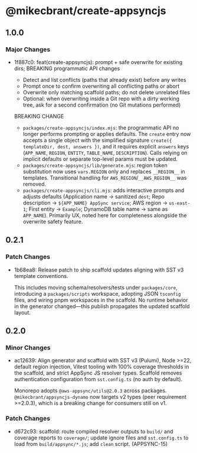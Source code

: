 # @mikecbrant/create-appsyncjs

## 1.0.0

### Major Changes

- 1f887c0: feat(create-appsyncjs): prompt + safe overwrite for existing dirs; BREAKING programmatic API changes
  - Detect and list conflicts (paths that already exist) before any writes
  - Prompt once to confirm overwriting all conflicting paths or abort
  - Overwrite only matching scaffold paths; do not delete unrelated files
  - Optional: when overwriting inside a Git repo with a dirty working tree, ask for a second confirmation (no Git mutations performed)

  BREAKING CHANGE
  - `packages/create-appsyncjs/index.mjs`: the programmatic API no longer performs prompting or applies defaults. The `create` entry now accepts a single object with the simplified signature `create({ templateDir, dest, answers })`, and it requires explicit `answers` keys (`APP_NAME`, `REGION`, `ENTITY`, `TABLE_NAME`, `DESCRIPTION`). Calls relying on implicit defaults or separate top-level params must be updated.
  - `packages/create-appsyncjs/lib/generate.mjs`: region token substitution now uses `vars.REGION` only and replaces `__REGION__` in templates. Transitional handling for `AWS_REGION`/`__AWS_REGION__` was removed.
  - `packages/create-appsyncjs/cli.mjs`: adds interactive prompts and adjusts defaults (Application name → sanitized `dest`; Repo description → `${APP_NAME} AppSync service`; AWS region → `us-east-1`; First entity → `Example`; DynamoDB table name → same as `APP_NAME`). Primarily UX, noted here for completeness alongside the overwrite safety feature.

## 0.2.1

### Patch Changes

- 1b68ea8: Release patch to ship scaffold updates aligning with SST v3 template conventions.

  This includes moving schema/resolvers/tests under `packages/core`, introducing a `packages/scripts` workspace, adopting JSON `tsconfig` files, and wiring pnpm workspaces in the scaffold. No runtime behavior in the generator changed—this publish propagates the updated scaffold layout.

## 0.2.0

### Minor Changes

- ac12639: Align generator and scaffold with SST v3 (Pulumi), Node >=22, default region injection, Vitest tooling with 100% coverage thresholds in the scaffold, and strict AppSync JS resolver types. Scaffold removes authentication configuration from `sst.config.ts` (no auth by default).

  Monorepo adopts `@aws-appsync/utils@2.0.3` across packages. `@mikecbrant/appsyncjs-dynamo` now targets v2 types (peer requirement >=2.0.3), which is a breaking change for consumers still on v1.

### Patch Changes

- d672c93: scaffold: route compiled resolver outputs to `build/` and coverage reports to `coverage/`; update ignore files and `sst.config.ts` to load from `build/appsync/*.js`; add `clean` script. (APPSYNC-15)
